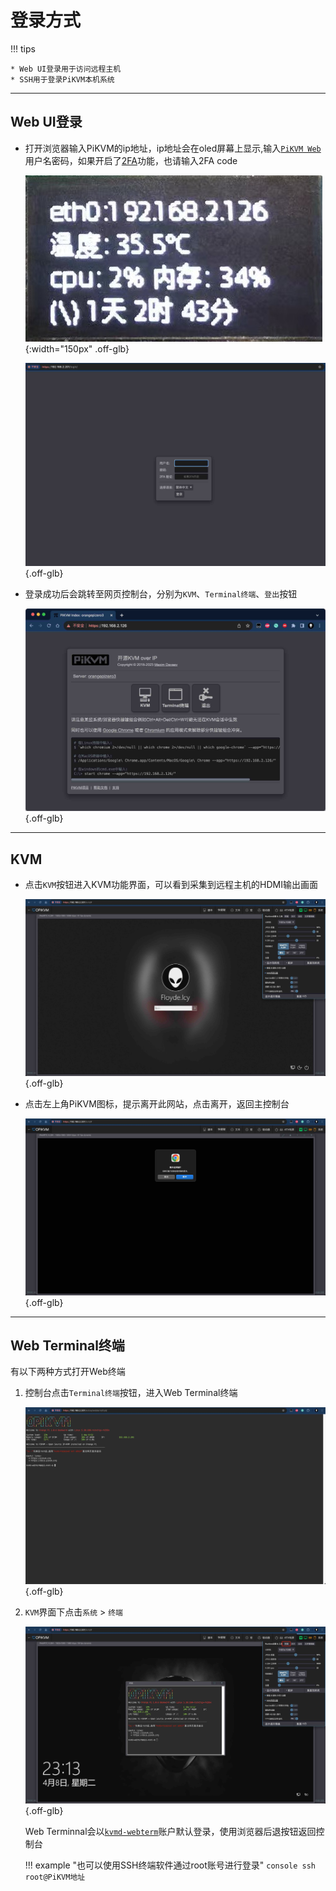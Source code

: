 # 登录方式

!!! tips

    * Web UI登录用于访问远程主机
    * SSH用于登录PiKVM本机系统

-----

## Web UI登录

- 打开浏览器输入PiKVM的ip地址，ip地址会在oled屏幕上显示,输入[`PiKVM Web`](auth.md)用户名密码，如果开启了[2FA](auth.md#2fatwo-factor-authentication)功能，也请输入2FA code

    ![oled](login/oled.jpg){:width="150px" .off-glb}

    ![login](login/login.jpg){.off-glb}

- 登录成功后会跳转至网页控制台，分别为`KVM`、`Terminal终端`、`登出`按钮

    ![session](login/session.jpg){.off-glb}

-----

## KVM

- 点击`KVM`按钮进入KVM功能界面，可以看到采集到远程主机的HDMI输出画面

    ![kvm_info](img/kvm_info.jpg){.off-glb}

- 点击左上角PiKVM图标，提示离开此网站，点击离开，返回主控制台

    ![return](login/return.jpg){.off-glb}

-----

## Web Terminal终端

有以下两种方式打开Web终端

1. 控制台点击`Terminal终端`按钮，进入Web Terminal终端

    ![web_terminal](login/web_terminal.jpg){.off-glb}

2. `KVM`界面下点击`系统` > `终端`

    ![kvm_terminal](login/kvm_terminal.jpg){.off-glb}

    Web Terminnal会以[`kvmd-webterm`](auth.md)账户默认登录，使用浏览器后退按钮返回控制台

    !!! example "也可以使用SSH终端软件通过root账号进行登录"
        ```console
        ssh root@PiKVM地址
        ```
